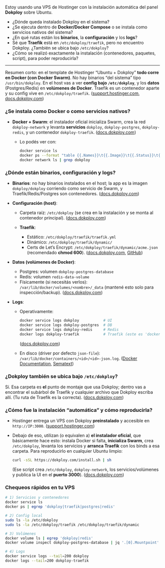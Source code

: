 Estoy usando una VPS de Hostinger con la instalación automática del panel **Dokploy** sobre Ubuntu.

* ¿Dónde queda instalado Dokploy en el sistema?
* ¿Se ejecuta dentro de **Docker/Docker Compose** o se instala como servicios nativos del sistema?
* ¿En qué rutas están los **binarios**, la **configuración** y los **logs**?
* Sé que **Traefik** está en `/etc/dokploy/traefik`, pero no encuentro Dokploy. ¿También se ubica bajo `/etc/dokploy`?
* ¿Cómo se realizó exactamente la instalación (contenedores, paquetes, script), para poder reproducirla?

---

Resumen corto: en el template de Hostinger “Ubuntu + Dokploy” **todo corre en Docker (con Docker Swarm)**. No hay
binarios “del sistema” tipo `/usr/bin/dokploy`. En el host vas a ver **config bajo `/etc/dokploy`**, y los **datos**
(Postgres/Redis) en **volúmenes de Docker**. Traefik es un contenedor aparte y su config vive en `/etc/dokploy/traefik`.
([support.hostinger.com][1], [docs.dokploy.com][2])

### ¿Se instala como Docker o como servicios nativos?

* **Docker + Swarm**: el instalador oficial inicializa Swarm, crea la red `dokploy-network` y levanta **servicios**
  `dokploy`, `dokploy-postgres`, `dokploy-redis`, y un contenedor `dokploy-traefik`. ([docs.dokploy.com][3])

  * Lo podés ver con:

    ```bash
    docker service ls
    docker ps --format "table {{.Names}}\t{{.Image}}\t{{.Status}}\t{{.Ports}}"
    docker network ls | grep dokploy
    ```

### ¿Dónde están binarios, configuración y logs?

* **Binarios**: no hay binarios instalados en el host; la app es la imagen `dokploy/dokploy` corriendo como servicio de Swarm, y Traefik/Redis/Postgres son contenedores. ([docs.dokploy.com][3])
* **Configuración (host)**:

  * Carpeta raíz: `/etc/dokploy` (se crea en la instalación y se monta al contenedor principal). ([docs.dokploy.com][3])
  * **Traefik**:

    * Estático: `/etc/dokploy/traefik/traefik.yml`
    * Dinámico: `/etc/dokploy/traefik/dynamic/`
    * Certs de Let’s Encrypt: `/etc/dokploy/traefik/dynamic/acme.json` (recomendado **chmod 600**). ([docs.dokploy.com][3], [GitHub][4])
* **Datos (volúmenes de Docker)**:

  * Postgres: volumen `dokploy-postgres-database`
  * Redis: volumen `redis-data-volume`
  * Físicamente (si necesitás verlos): `/var/lib/docker/volumes/<nombre>/_data` (mantené esto solo para inspección/backup). ([docs.dokploy.com][5])
* **Logs**:

  * Operativamente:

    ```bash
    docker service logs dokploy           # UI
    docker service logs dokploy-postgres  # DB
    docker service logs dokploy-redis     # Redis
    docker logs dokploy-traefik           # Traefik (este es 'docker run', no servicio)
    ```

    ([docs.dokploy.com][6])
  * En disco (driver por defecto `json-file`):
    `/var/lib/docker/containers/<id>/<id>-json.log`. ([Docker Documentation][7], [Sematext][8])

### ¿Dokploy también se ubica bajo `/etc/dokploy`?

Sí. Esa carpeta es **el** punto de montaje que usa Dokploy; dentro vas a encontrar el subárbol de Traefik y cualquier archivo que Dokploy escriba allí. (Tu ruta de Traefik es la correcta). ([docs.dokploy.com][3])

### ¿Cómo fue la instalación “automática” y cómo reproducirla?

* Hostinger entrega un VPS con Dokploy **preinstalado** y accesible en `http://IP:3000`. ([support.hostinger.com][1])
* Debajo de eso, utilizan (o equivalen a) **el instalador oficial**, que básicamente hace esto: instala Docker si falta, **inicializa Swarm**, crea `/etc/dokploy`, levanta los servicios y **arranca Traefik** con los binds a esa carpeta. Para reproducirlo en cualquier Ubuntu limpio:

  ```bash
  curl -sSL https://dokploy.com/install.sh | sh
  ```

  (Ese script crea `/etc/dokploy`, `dokploy-network`, los servicios/volúmenes y publica la UI en el **puerto 3000**). ([docs.dokploy.com][2])

### Chequeos rápidos en tu VPS

```bash
# 1) Servicios y contenedores
docker service ls
docker ps | egrep 'dokploy|traefik|postgres|redis'

# 2) Config local
sudo ls -la /etc/dokploy
sudo ls -la /etc/dokploy/traefik /etc/dokploy/traefik/dynamic

# 3) Volúmenes
docker volume ls | egrep 'dokploy|redis'
docker volume inspect dokploy-postgres-database | jq '.[0].Mountpoint'  # si tenés jq

# 4) Logs
docker service logs --tail=200 dokploy
docker logs --tail=200 dokploy-traefik
```

[1]: https://support.hostinger.com/en/articles/9822596-how-to-use-the-dokploy-vps-template "How to Use the Dokploy VPS Template at Hostinger | Hostinger Help Center"
[2]: https://docs.dokploy.com/docs/core/installation "Installation | Dokploy"
[3]: https://docs.dokploy.com/docs/core/manual-installation "Manual Installation | Dokploy"
[4]: https://github.com/Dokploy/dokploy/issues/259?utm_source=chatgpt.com "Traefik certificate provisioning fails when acme.json has ..."
[5]: https://docs.dokploy.com/docs/core/uninstall "Uninstall | Dokploy"
[6]: https://docs.dokploy.com/docs/core/troubleshooting "Troubleshooting | Dokploy"
[7]: https://docs.docker.com/engine/logging/configure/?utm_source=chatgpt.com "Configure logging drivers"
[8]: https://sematext.com/blog/docker-logs-location/?utm_source=chatgpt.com "Docker Logs Location: Where Are Container Logs Stored"
